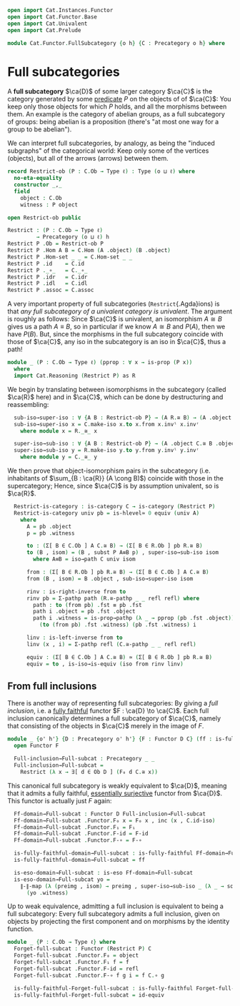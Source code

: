 ```agda
open import Cat.Instances.Functor
open import Cat.Functor.Base
open import Cat.Univalent
open import Cat.Prelude

module Cat.Functor.FullSubcategory {o h} {C : Precategory o h} where
```

<!--
```agda
import Cat.Reasoning C as C
open Precategory
private variable
  ℓ : Level
```
-->

# Full subcategories

A **full subcategory** $\ca{D}$ of some larger category $\ca{C}$ is the
category generated by some [predicate] $P$ on the objects of of
$\ca{C}$: You keep only those objects for which $P$ holds, and all the
morphisms between them. An example is the category of abelian groups, as
a full subcategory of groups: being abelian is a proposition (there's
"at most one way for a group to be abelian").

[predicate]: 1Lab.HLevel.html#is-prop

We can interpret full subcategories, by analogy, as being the "induced
subgraphs" of the categorical world: Keep only some of the vertices
(objects), but all of the arrows (arrows) between them.

```agda
record Restrict-ob (P : C.Ob → Type ℓ) : Type (o ⊔ ℓ) where
  no-eta-equality
  constructor _,_
  field
    object : C.Ob
    witness : P object

open Restrict-ob public

Restrict : (P : C.Ob → Type ℓ)
         → Precategory (o ⊔ ℓ) h
Restrict P .Ob = Restrict-ob P
Restrict P .Hom A B = C.Hom (A .object) (B .object)
Restrict P .Hom-set _ _ = C.Hom-set _ _
Restrict P .id    = C.id
Restrict P ._∘_   = C._∘_
Restrict P .idr   = C.idr
Restrict P .idl   = C.idl
Restrict P .assoc = C.assoc
```

A very important property of full subcategories (`Restrict`{.Agda}ions)
is that _any full subcategory of a univalent category is univalent_. The
argument is roughly as follows: Since $\ca{C}$ is univalent, an
isomorphism $A \cong B$ gives us a path $A \equiv B$, so in particular
if we know $A \cong B$ and $P(A)$, then we have $P(B)$. But, since the
morphisms in the full subcategory coincide with those of $\ca{C}$, any
iso in the subcategory is an iso in $\ca{C}$, thus a path!

```agda
module _ (P : C.Ob → Type ℓ) (pprop : ∀ x → is-prop (P x))
  where
  import Cat.Reasoning (Restrict P) as R
```

We begin by translating between isomorphisms in the subcategory (called
$\ca{R}$ here) and in $\ca{C}$, which can be done by destructuring and
reassembling:

```agda
  sub-iso→super-iso : ∀ {A B : Restrict-ob P} → (A R.≅ B) → (A .object C.≅ B .object)
  sub-iso→super-iso x = C.make-iso x.to x.from x.invˡ x.invʳ
    where module x = R._≅_ x

  super-iso→sub-iso : ∀ {A B : Restrict-ob P} → (A .object C.≅ B .object) → (A R.≅ B)
  super-iso→sub-iso y = R.make-iso y.to y.from y.invˡ y.invʳ
    where module y = C._≅_ y
```

We then prove that object-isomorphism pairs in the subcategory (i.e.
inhabitants of $\sum_{B : \ca{R}} (A \cong B)$) coincide with those in
the supercategory; Hence, since $\ca{C}$ is by assumption univalent, so
is $\ca{R}$.

```agda
  Restrict-is-category : is-category C → is-category (Restrict P)
  Restrict-is-category univ pb = is-hlevel≃ 0 equiv (univ A)
    where
      A = pb .object
      p = pb .witness

      to : (Σ[ B ∈ C.Ob ] A C.≅ B) → (Σ[ B ∈ R.Ob ] pb R.≅ B)
      to (B , isom) = (B , subst P A≡B p) , super-iso→sub-iso isom
        where A≡B = iso→path C univ isom

      from : (Σ[ B ∈ R.Ob ] pb R.≅ B) → (Σ[ B ∈ C.Ob ] A C.≅ B)
      from (B , isom) = B .object , sub-iso→super-iso isom

      rinv : is-right-inverse from to
      rinv pb = Σ-pathp path (R.≅-pathp _ _ refl refl) where
        path : to (from pb) .fst ≡ pb .fst
        path i .object = pb .fst .object
        path i .witness = is-prop→pathp (λ _ → pprop (pb .fst .object))
          (to (from pb) .fst .witness) (pb .fst .witness) i

      linv : is-left-inverse from to
      linv (x , i) = Σ-pathp refl (C.≅-pathp _ _ refl refl)

      equiv : (Σ[ B ∈ C.Ob ] A C.≅ B) ≃ (Σ[ B ∈ R.Ob ] pb R.≅ B)
      equiv = to , is-iso→is-equiv (iso from rinv linv)
```

## From full inclusions

There is another way of representing full subcategories: By giving a
_full inclusion_, i.e. a [fully faithful] functor $F : \ca{D} \to
\ca{C}$. Each full inclusion canonically determines a full subcategory
of $\ca{C}$, namely that consisting of the objects in $\ca{C}$ merely in
the image of $F$.

[fully faithful]: Cat.Functor.Base#ff-functors

```agda
module _ {o' h'} {D : Precategory o' h'} {F : Functor D C} (ff : is-fully-faithful F) where
  open Functor F

  Full-inclusion→Full-subcat : Precategory _ _
  Full-inclusion→Full-subcat =
    Restrict (λ x → ∃[ d ∈ Ob D ] (F₀ d C.≅ x))
```

This canonical full subcategory is weakly equivalent to $\ca{D}$,
meaning that it admits a fully faithful, [essentially surjective]
functor from $\ca{D}$. This functor is actually just $F$ again:

[essentially surjective]: Cat.Functor.Base.html#essential-fibres

```agda
  Ff-domain→Full-subcat : Functor D Full-inclusion→Full-subcat
  Ff-domain→Full-subcat .Functor.F₀ x = F₀ x , inc (x , C.id-iso)
  Ff-domain→Full-subcat .Functor.F₁ = F₁
  Ff-domain→Full-subcat .Functor.F-id = F-id
  Ff-domain→Full-subcat .Functor.F-∘ = F-∘

  is-fully-faithful-domain→Full-subcat : is-fully-faithful Ff-domain→Full-subcat
  is-fully-faithful-domain→Full-subcat = ff

  is-eso-domain→Full-subcat : is-eso Ff-domain→Full-subcat
  is-eso-domain→Full-subcat yo =
    ∥-∥-map (λ (preimg , isom) → preimg , super-iso→sub-iso _ (λ _ → squash) isom)
      (yo .witness)
```

Up to weak equivalence, admitting a full inclusion is equivalent to
being a full subcategory: Every full subcategory admits a full
inclusion, given on objects by projecting the first component and on
morphisms by the identity function.

```agda
module _ {P : C.Ob → Type ℓ} where
  Forget-full-subcat : Functor (Restrict P) C
  Forget-full-subcat .Functor.F₀ = object
  Forget-full-subcat .Functor.F₁ f = f
  Forget-full-subcat .Functor.F-id = refl
  Forget-full-subcat .Functor.F-∘ f g i = f C.∘ g

  is-fully-faithful-Forget-full-subcat : is-fully-faithful Forget-full-subcat
  is-fully-faithful-Forget-full-subcat = id-equiv
```
